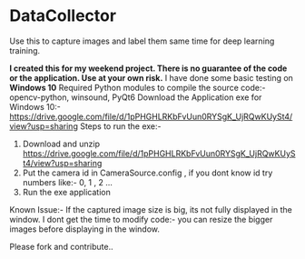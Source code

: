 # DataCollector
Use this to capture images and label them same time for deep learning training.

**I created this for my weekend project. There is no guarantee of the code or the application. Use at your own risk.**
I have done some basic testing on **Windows 10**
Required Python modules to compile the source code:- opencv-python, winsound, PyQt6
Download the Application exe for Windows 10:- https://drive.google.com/file/d/1pPHGHLRKbFvUun0RYSgK_UjRQwKUySt4/view?usp=sharing
Steps to run the exe:-
1. Download and unzip https://drive.google.com/file/d/1pPHGHLRKbFvUun0RYSgK_UjRQwKUySt4/view?usp=sharing
2. Put the camera id in CameraSource.config , if you dont know id try numbers like:- 0, 1 , 2 ...
3. Run the exe application

Known Issue:- If the captured image size is big, its not fully displayed in the window. I dont get the time to modify code:- you can resize the bigger images before displaying in the window.

Please fork and contribute..


